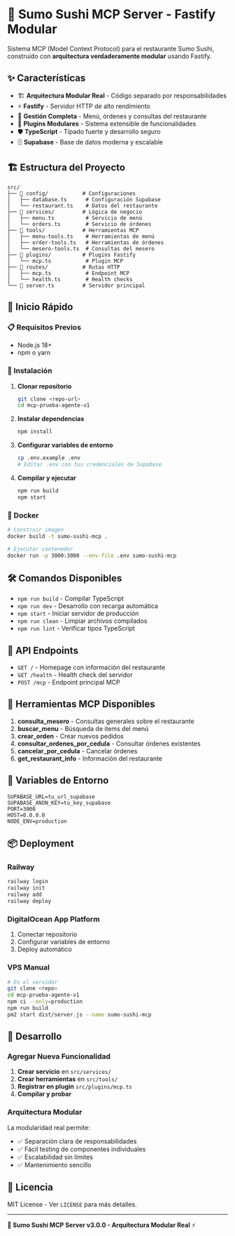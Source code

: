# 🚀 Sumo Sushi MCP Server - Fastify Modular

Sistema MCP (Model Context Protocol) para el restaurante Sumo Sushi, construido con **arquitectura verdaderamente modular** usando Fastify.

## ✨ Características

- 🏗️ **Arquitectura Modular Real** - Código separado por responsabilidades
- ⚡ **Fastify** - Servidor HTTP de alto rendimiento
- 🍣 **Gestión Completa** - Menú, órdenes y consultas del restaurante
- 🔌 **Plugins Modulares** - Sistema extensible de funcionalidades
- 🛡️ **TypeScript** - Tipado fuerte y desarrollo seguro
- 🗄️ **Supabase** - Base de datos moderna y escalable

## 🏗️ Estructura del Proyecto

```
src/
├── 📁 config/           # Configuraciones
│   ├── database.ts      # Configuración Supabase
│   └── restaurant.ts    # Datos del restaurante
├── 📁 services/         # Lógica de negocio
│   ├── menu.ts          # Servicio de menú
│   └── orders.ts        # Servicio de órdenes
├── 📁 tools/            # Herramientas MCP
│   ├── menu-tools.ts    # Herramientas de menú
│   ├── order-tools.ts   # Herramientas de órdenes
│   └── mesero-tools.ts  # Consultas del mesero
├── 📁 plugins/          # Plugins Fastify
│   └── mcp.ts           # Plugin MCP
├── 📁 routes/           # Rutas HTTP
│   ├── mcp.ts           # Endpoint MCP
│   └── health.ts        # Health checks
└── 🚀 server.ts         # Servidor principal
```

## 🚀 Inicio Rápido

### 📋 Requisitos Previos

- Node.js 18+ 
- npm o yarn

### 🔧 Instalación

1. **Clonar repositorio**
   ```bash
   git clone <repo-url>
   cd mcp-prueba-agente-v1
   ```

2. **Instalar dependencias**
   ```bash
   npm install
   ```

3. **Configurar variables de entorno**
   ```bash
   cp .env.example .env
   # Editar .env con tus credenciales de Supabase
   ```

4. **Compilar y ejecutar**
   ```bash
   npm run build
   npm start
   ```

### 🐳 Docker

```bash
# Construir imagen
docker build -t sumo-sushi-mcp .

# Ejecutar contenedor
docker run -p 3000:3000 --env-file .env sumo-sushi-mcp
```

## 🛠️ Comandos Disponibles

- `npm run build` - Compilar TypeScript
- `npm run dev` - Desarrollo con recarga automática 
- `npm start` - Iniciar servidor de producción
- `npm run clean` - Limpiar archivos compilados
- `npm run lint` - Verificar tipos TypeScript

## 📡 API Endpoints

- `GET /` - Homepage con información del restaurante
- `GET /health` - Health check del servidor
- `POST /mcp` - Endpoint principal MCP

## 🍣 Herramientas MCP Disponibles

1. **consulta_mesero** - Consultas generales sobre el restaurante
2. **buscar_menu** - Búsqueda de items del menú
3. **crear_orden** - Crear nuevos pedidos
4. **consultar_ordenes_por_cedula** - Consultar órdenes existentes
5. **cancelar_por_cedula** - Cancelar órdenes
6. **get_restaurant_info** - Información del restaurante

## 🔧 Variables de Entorno

```env
SUPABASE_URL=tu_url_supabase
SUPABASE_ANON_KEY=tu_key_supabase
PORT=3000
HOST=0.0.0.0
NODE_ENV=production
```

## 📦 Deployment

### Railway
```bash
railway login
railway init
railway add
railway deploy
```

### DigitalOcean App Platform
1. Conectar repositorio
2. Configurar variables de entorno
3. Deploy automático

### VPS Manual
```bash
# En el servidor
git clone <repo>
cd mcp-prueba-agente-v1
npm ci --only=production
npm run build
pm2 start dist/server.js --name sumo-sushi-mcp
```

## 🔄 Desarrollo

### Agregar Nueva Funcionalidad

1. **Crear servicio** en `src/services/`
2. **Crear herramientas** en `src/tools/`  
3. **Registrar en plugin** `src/plugins/mcp.ts`
4. **Compilar y probar**

### Arquitectura Modular

La modularidad real permite:
- ✅ Separación clara de responsabilidades
- ✅ Fácil testing de componentes individuales
- ✅ Escalabilidad sin límites
- ✅ Mantenimiento sencillo

## 📄 Licencia

MIT License - Ver `LICENSE` para más detalles.

---

**🍣 Sumo Sushi MCP Server v3.0.0 - Arquitectura Modular Real** ⚡
